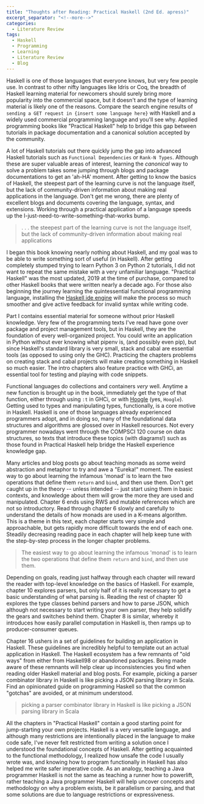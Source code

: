 ```yaml
---
title: "Thoughts after Reading: Practical Haskell (2nd Ed. apress)"
excerpt_separator: "<!--more-->"
categories:
  - Literature Review
tags:
  - Haskell
  - Programming
  - Learning
  - Literature Review
  - Blog
---
```


Haskell is one of those languages that everyone knows, but very few people use. In contrast to other nifty languages like Idris or Coq, the breadth of Haskell learning material for newcomers should surely bring more popularity into the commercial space, but it doesn't and the type of learning material is likely one of the reasons. Compare the search engine results of `sending a GET request in {insert some language here}` with Haskell and a widely used commercial programming language and you'll see why. Applied programming books like "Practical Haskell" help to bridge this gap between tutorials in package documentation and a canonical solution accepted by the community.

<!--more-->

A lot of Haskell tutorials out there quickly jump the gap into advanced Haskell tutorials such as `Functional Dependencies` or `Rank-N Types`. Although these are super valuable areas of interest, learning the _canonical_ way to solve a problem takes some jumping through blogs and package documentations to get an 'ah-HA' moment. After getting to know the basics of Haskell, the steepest part of the learning curve is not the language itself, but the lack of community-driven information about making real applications in the language. Don't get me wrong, there are plenty of excellent blogs and documents covering the language, syntax, and extensions. Working through a practical application of a language speeds up the I-just-need-to-write-something-that-works bump.


>. . . the steepest part of the learning curve is not the language itself, but the lack of community-driven information about making real applications


I began this book knowing nearly nothing about Haskell, and my goal was to be able to write something sort of useful (in Haskell). After getting completely stumped trying to learn Python 3 on Python 2 tutorials, I did not want to repeat the same mistake with a very unfamiliar language. "Practical Haskell" was the most updated, 2019 at the time of purchase, compared to other Haskell books that were written nearly a decade ago. For those also beginning the journey learning the quintessential functional programming language, installing the [Haskell ide engine](https://github.com/Haskell/Haskell-ide-engine) will make the process so much smoother and give active feedback for invalid syntax while writing code.


Part I contains essential material for someone without prior Haskell knowledge. Very few of the programming texts I've read have gone over package and project management tools, but in Haskell, they are the foundation of every well-organized project. You could write an application in Python without ever knowing what pipenv is, (and possibly even pip), but since Haskell's standard library is very small, stack and cabal are essential tools (as opposed to using only the GHC). Practicing the chapters problems on creating stack and cabal projects will make creating something in Haskell so much easier. The intro chapters also feature practice with GHCi, an essential tool for testing and playing with code snippets.  
 
   
Functional languages do collections and containers *very* well. Anytime a new function is brought up in the book, immediately get the type of that function, either through using `:t` in GHCi, or with [Hoogle](https://hoogle.Haskell.org/) (yes, `Hoogle`). Getting used to types and manipulating types, functionally, is a core motive in Haskell. Haskell is one of those languages already experienced programmers adopt, and in doing so, many of the foundational data structures and algorithms are glossed over in Haskell resources. Not every programmer nowadays went through the COMPSCI 120 course on data structures, so texts that introduce these topics (with diagrams!) such as those found in Practical Haskell help bridge the Haskell experience knowledge gap.

Many articles and blog posts go about teaching monads as some weird abstraction and metaphor to try and awe a "Eureka!" moment. The easiest way to go about learning the infamous 'monad' is to learn the two operations that define them `return` and `bind`, and then use them. Don't get caught up in the theory -- unless intended -- just start using them in basic contexts, and knowledge about them will grow the more they are used and manipulated. Chapter 6 ends using RWS and mutable references which are not so introductory. Read through chapter 6 slowly and carefully to understand the details of how monads are used in a K-means algorithm. This is a theme in this text, each chapter starts very simple and approachable, but gets rapidly more difficult towards the end of each one. Steadily decreasing reading pace in each chapter will help keep tune with the step-by-step process in the longer chapter problems.

> The easiest way to go about learning the infamous 'monad' is to learn the two operations that define them `return` and `bind`, and then use them.

Depending on goals, reading just halfway through each chapter will reward the reader with top-level knowledge on the basics of Haskell. For example, chapter 10 explores parsers, but only half of it is really necessary to get a basic understanding of what parsing is. Reading the rest of chapter 10 explores the type classes behind parsers and how to parse JSON, which although not necessary to start writing your own parser, they help solidify the gears and switches behind them. Chapter 8 is similar, whereby it introduces how easily parallel computation in Haskell is, then ramps up to producer-consumer queues.


Chapter 16 ushers in a set of guidelines for building an application in Haskell. These guidelines are incredibly helpful to template out an actual application in Haskell. The Haskell ecosystem has a few remnants of "old ways" from either from Haskell98 or abandoned packages. Being made aware of these remnants will help clear up inconsistencies you find when reading older Haskell material and blog posts. For example, picking a parser combinator library in Haskell is like picking a JSON parsing library in Scala. Find an opinionated guide on programming Haskell so that the common "gotchas" are avoided, or at minimum understood.

>picking a parser combinator library in Haskell is like picking a JSON parsing library in Scala

All the chapters in "Practical Haskell" contain a good starting point for jump-starting your own projects. Haskell is a very versatile language, and although many restrictions are intentionally placed in the language to make code safe, I've never felt restricted from writing a solution once I understood the foundational concepts of Haskell. After getting acquainted to the functional methodology, I realized how unsafe the code I usually wrote was, and knowing how to program functionally in Haskell has also helped me write safer imperative code. As an analogy, teaching a Java programmer Haskell is not the same as teaching a runner how to powerlift, rather teaching a Java programmer Haskell will help uncover concepts and methodology on why a problem exists, be it parallelism or parsing, and that some solutions are due to language restrictions or expressiveness.
